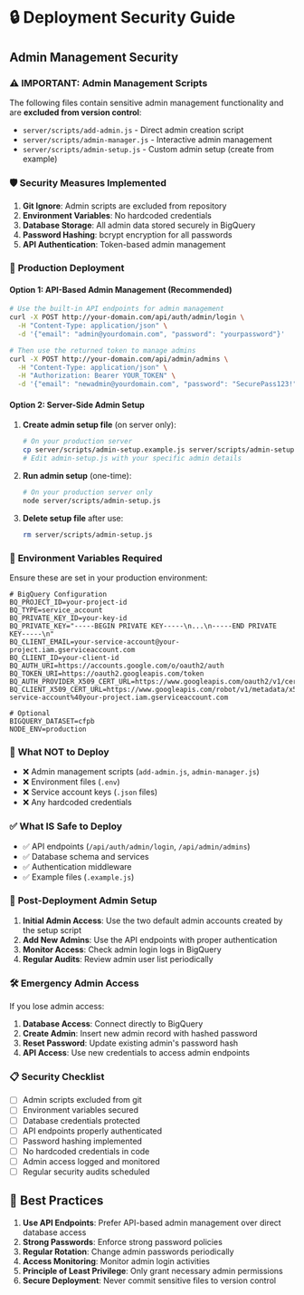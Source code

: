 # 🔒 Deployment Security Guide

## Admin Management Security

### ⚠️ **IMPORTANT**: Admin Management Scripts

The following files contain sensitive admin management functionality and are **excluded from version control**:

- `server/scripts/add-admin.js` - Direct admin creation script
- `server/scripts/admin-manager.js` - Interactive admin management
- `server/scripts/admin-setup.js` - Custom admin setup (create from example)

### 🛡️ **Security Measures Implemented**

1. **Git Ignore**: Admin scripts are excluded from repository
2. **Environment Variables**: No hardcoded credentials
3. **Database Storage**: All admin data stored securely in BigQuery
4. **Password Hashing**: bcrypt encryption for all passwords
5. **API Authentication**: Token-based admin management

### 🚀 **Production Deployment**

#### Option 1: API-Based Admin Management (Recommended)
```bash
# Use the built-in API endpoints for admin management
curl -X POST http://your-domain.com/api/auth/admin/login \
  -H "Content-Type: application/json" \
  -d '{"email": "admin@yourdomain.com", "password": "yourpassword"}'

# Then use the returned token to manage admins
curl -X POST http://your-domain.com/api/admin/admins \
  -H "Content-Type: application/json" \
  -H "Authorization: Bearer YOUR_TOKEN" \
  -d '{"email": "newadmin@yourdomain.com", "password": "SecurePass123!", "name": "New Admin", "role": "admin"}'
```

#### Option 2: Server-Side Admin Setup
1. **Create admin setup file** (on server only):
   ```bash
   # On your production server
   cp server/scripts/admin-setup.example.js server/scripts/admin-setup.js
   # Edit admin-setup.js with your specific admin details
   ```

2. **Run admin setup** (one-time):
   ```bash
   # On your production server only
   node server/scripts/admin-setup.js
   ```

3. **Delete setup file** after use:
   ```bash
   rm server/scripts/admin-setup.js
   ```

### 🔐 **Environment Variables Required**

Ensure these are set in your production environment:

```env
# BigQuery Configuration
BQ_PROJECT_ID=your-project-id
BQ_TYPE=service_account
BQ_PRIVATE_KEY_ID=your-key-id
BQ_PRIVATE_KEY="-----BEGIN PRIVATE KEY-----\n...\n-----END PRIVATE KEY-----\n"
BQ_CLIENT_EMAIL=your-service-account@your-project.iam.gserviceaccount.com
BQ_CLIENT_ID=your-client-id
BQ_AUTH_URI=https://accounts.google.com/o/oauth2/auth
BQ_TOKEN_URI=https://oauth2.googleapis.com/token
BQ_AUTH_PROVIDER_X509_CERT_URL=https://www.googleapis.com/oauth2/v1/certs
BQ_CLIENT_X509_CERT_URL=https://www.googleapis.com/robot/v1/metadata/x509/your-service-account%40your-project.iam.gserviceaccount.com

# Optional
BIGQUERY_DATASET=cfpb
NODE_ENV=production
```

### 🚫 **What NOT to Deploy**

- ❌ Admin management scripts (`add-admin.js`, `admin-manager.js`)
- ❌ Environment files (`.env`)
- ❌ Service account keys (`.json` files)
- ❌ Any hardcoded credentials

### ✅ **What IS Safe to Deploy**

- ✅ API endpoints (`/api/auth/admin/login`, `/api/admin/admins`)
- ✅ Database schema and services
- ✅ Authentication middleware
- ✅ Example files (`.example.js`)

### 🔧 **Post-Deployment Admin Setup**

1. **Initial Admin Access**: Use the two default admin accounts created by the setup script
2. **Add New Admins**: Use the API endpoints with proper authentication
3. **Monitor Access**: Check admin login logs in BigQuery
4. **Regular Audits**: Review admin user list periodically

### 🛠️ **Emergency Admin Access**

If you lose admin access:

1. **Database Access**: Connect directly to BigQuery
2. **Create Admin**: Insert new admin record with hashed password
3. **Reset Password**: Update existing admin's password hash
4. **API Access**: Use new credentials to access admin endpoints

### 📋 **Security Checklist**

- [ ] Admin scripts excluded from git
- [ ] Environment variables secured
- [ ] Database credentials protected
- [ ] API endpoints properly authenticated
- [ ] Password hashing implemented
- [ ] No hardcoded credentials in code
- [ ] Admin access logged and monitored
- [ ] Regular security audits scheduled

## 🎯 **Best Practices**

1. **Use API Endpoints**: Prefer API-based admin management over direct database access
2. **Strong Passwords**: Enforce strong password policies
3. **Regular Rotation**: Change admin passwords periodically
4. **Access Monitoring**: Monitor admin login activities
5. **Principle of Least Privilege**: Only grant necessary admin permissions
6. **Secure Deployment**: Never commit sensitive files to version control
